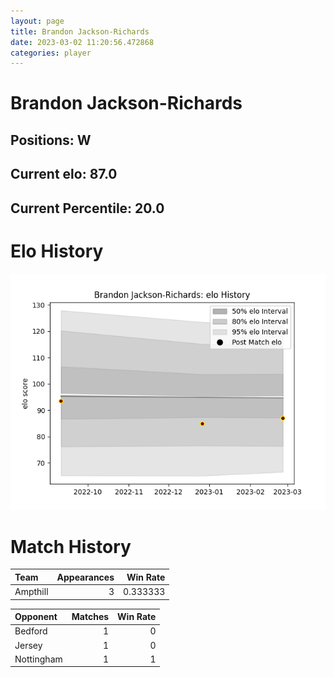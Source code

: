 ```yaml
---  
layout: page  
title: Brandon Jackson-Richards  
date: 2023-03-02 11:20:56.472868  
categories: player  
---
```

# Brandon Jackson-Richards

## Positions: W

## Current elo: 87.0

## Current Percentile: 20.0

# Elo History


![elo history](history_BrandonJackson-Richards.png)
# Match History


| Team     |   Appearances |   Win Rate |
|:---------|--------------:|-----------:|
| Ampthill |             3 |   0.333333 |

| Opponent   |   Matches |   Win Rate |
|:-----------|----------:|-----------:|
| Bedford    |         1 |          0 |
| Jersey     |         1 |          0 |
| Nottingham |         1 |          1 |
